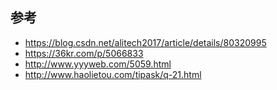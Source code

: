 ## 参考

- https://blog.csdn.net/alitech2017/article/details/80320995
- https://36kr.com/p/5066833
- http://www.yyyweb.com/5059.html
- http://www.haolietou.com/tipask/q-21.html